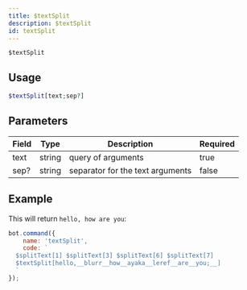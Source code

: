 ```yaml
---
title: $textSplit
description: $textSplit
id: textSplit
---
```


`$textSplit`

## Usage

```php
$textSplit[text;sep?]
```

## Parameters

| Field | Type   | Description                      | Required |
|-------|--------|----------------------------------|----------|
| text  | string | query of arguments               | true     |
| sep?  | string | separator for the text arguments | false    |

## Example

This will return `hello, how are you`:

```javascript
bot.command({
    name: 'textSplit',
    code: `
  $splitText[1] $splitText[3] $splitText[6] $splitText[7]
  $textSplit[hello,__blurr__how__ayaka__leref__are__you;__]
  `
});
```